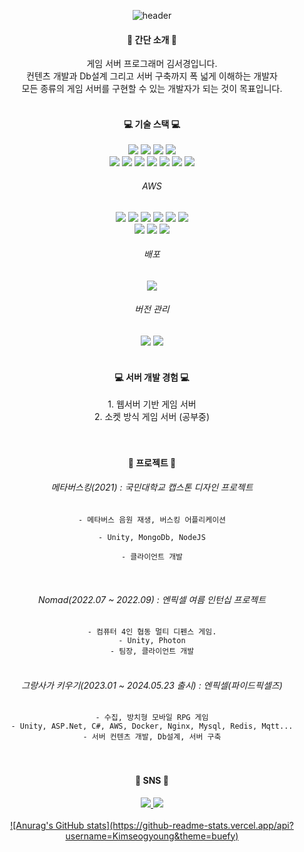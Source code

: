 <div align="center">
 
![header](https://capsule-render.vercel.app/api?type=rounded&fontColor=FFFFFF&color=0:92B4EC,80:FFE69A,100:FFD24C&height=200&text=Kim%20Seogyoung&animation=fadeIn&desc=Hi!%20Here%20is%20my%20profile&descSize=20&descAlignY=75&descAlign=70)

<h4>🍔 간단 소개 🥯</h4>
게임 서버 프로그래머 김서경입니다.</br>
컨텐츠 개발과 Db설계 그리고 서버 구축까지 폭 넓게 이해하는 개발자</br>
모든 종류의 게임 서버를 구현할 수 있는 개발자가 되는 것이 목표입니다. 
</br>

</br>



<h4>💻 기술 스택 💻</h4>
 <div>
  <img src="https://img.shields.io/badge/.NET-512BD4?style=flat-square&logo=.NET&logoColor=white"/>
  <img src="https://img.shields.io/badge/C Sharp-239120?style=flat-square&logo=C Sharp&logoColor=white"/>
  <img src="https://img.shields.io/badge/Python-3776AB?style=flat-square&logo=Python&logoColor=white"/>
  <img src="https://img.shields.io/badge/Unity-000000?style=flat-square&logo=Unity&logoColor=white"/>
  <br/>

 
 <img src="https://img.shields.io/badge/redis-FF4438?style=flat-square&logo=redis&logoColor=white"/>
 <img src="https://img.shields.io/badge/mysql-4479A1?style=flat-square&logo=mysql&logoColor=white"/>
 <img src="https://img.shields.io/badge/sqlite-003B57?style=flat-square&logo=sqlite&logoColor=white"/>
<img src="https://img.shields.io/badge/mongodb-47A248?style=flat-square&logo=mongodb&logoColor=white"/>
  <img src="https://img.shields.io/badge/FireBase-FFCA28?style=flat-square&logo=FireBase&logoColor=white"/>
  <img src="https://img.shields.io/badge/mqtt-660066?style=flat-square&logo=mqtt&logoColor=white"/>
  <img src="https://img.shields.io/badge/nginx-009639?style=flat-square&logo=nginx&logoColor=white"/>
  <br/>
  <h6> AWS </h6>
  <img src="https://img.shields.io/badge/amazons3-569A31?style=flat-square&logo=amazons3&logoColor=white"/>
  <img src="https://img.shields.io/badge/amazonrds-527FFF?style=flat-square&logo=amazonrds&logoColor=white"/>
  <img src="https://img.shields.io/badge/awselasticloadbalancing-8C4FFF?style=flat-square&logo=awselasticloadbalancing&logoColor=white"/>
  <img src="https://img.shields.io/badge/amazonec2-FF9900?style=flat-square&logo=amazonec2&logoColor=white"/>
  <img src="https://img.shields.io/badge/amazonroute53-8C4FFF?style=flat-square&logo=amazonroute53&logoColor=white"/>
  <img src="https://img.shields.io/badge/amazonelasticache-C925D1?style=flat-square&logo=amazonelasticache&logoColor=white"/>
   <br/>
  <img src="https://img.shields.io/badge/centos-262577?style=flat-square&logo=centos&logoColor=white"/>
  <img src="https://img.shields.io/badge/ubuntu-E95420?style=flat-square&logo=ubuntu&logoColor=white"/>
  <img src="https://img.shields.io/badge/docker-2496ED?style=flat-square&logo=docker&logoColor=white"/>
  <br/>
  <h6> 배포 </h6>
  <img src="https://img.shields.io/badge/teamcity-000000?style=flat-square&logo=teamcity&logoColor=white"/>
</div>
<h6> 버전 관리 </h6>
 <img src="https://img.shields.io/badge/git-F05032?style=flat-square&logo=git&logoColor=white"/>
  <img src="https://img.shields.io/badge/perforce-404040?style=flat-square&logo=perforce&logoColor=white"/>

<br/>
 <div>

</div>

</br>
<h4>💻 서버 개발 경험 💻</h4>
1. 웹서버 기반 게임 서버</br>
2. 소켓 방식 게임 서버 (공부중)</br>
</br>

</br>
 
<h4>🚀 프로젝트 🚀</h4>
<h6> 메타버스킹(2021) : 국민대학교 캡스톤 디자인 프로젝트 </h6>
<code>- 메타버스 음원 재생, 버스킹 어플리케이션<br/>
- Unity, MongoDb, NodeJS<br/>
- 클라이언트 개발<br/>
</code>

</br>
<h6> Nomad(2022.07 ~ 2022.09) : 엔픽셀 여름 인턴십 프로젝트 </h6>
<code>- 컴퓨터 4인 협동 멀티 디펜스 게임.
- Unity, Photon
- 팀장, 클라이언트 개발
</code>

</br>
<h6> 그랑사가 키우기(2023.01 ~ 2024.05.23 출시) : 엔픽셀(파이드픽셀즈)</h6> 
<code>- 수집, 방치형 모바일 RPG 게임
- Unity, ASP.Net, C#, AWS, Docker, Nginx, Mysql, Redis, Mqtt...
- 서버 컨텐츠 개발, Db설계, 서버 구축
</code>


</br>
</br>
<h4>🐤 SNS 🐤</h4>
<div>
<a href="https://www.instagram.com/rlaehdrud/" target="_blank"><img src="https://img.shields.io/badge/instagram-E4405F?style=flat-square&logo=instagram&logoColor=white"/> 
<a href="https://blog.naver.com/colisel" target="_blank"><img src="https://img.shields.io/badge/NaverBlog-03C75A?style=flat-square&logo=Naver&logoColor=white"/>

</br>
</br>

  </div>
 ![Anurag's GitHub stats](https://github-readme-stats.vercel.app/api?username=Kimseogyoung&theme=buefy)
</div>

